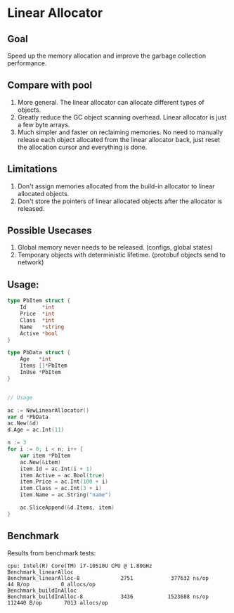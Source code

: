 
# Linear Allocator

## Goal
Speed up the memory allocation and improve the garbage collection performance.

## Compare with pool
1. More general. The linear allocator can allocate different types of objects.
2. Greatly reduce the GC object scanning overhead. Linear allocator is just a few byte arrays. 
3. Much simpler and faster on reclaiming memories. No need to manually release each object allocated from the linear allocator back, just reset the allocation cursor and everything is done.

## Limitations
1. Don't assign memories allocated from the build-in allocator to linear allocated objects.
2. Don't store the pointers of linear allocated objects after the allocator is released.


## Possible Usecases
1. Global memory never needs to be released. (configs, global states)
2. Temporary objects with deterministic lifetime. (protobuf objects send to network)



## Usage:

```go
type PbItem struct {
	Id     *int
	Price  *int
	Class  *int
	Name   *string
	Active *bool
}

type PbData struct {
	Age   *int
	Items []*PbItem
	InUse *PbItem
}


// Usage

ac := NewLinearAllocator()
var d *PbData
ac.New(&d)
d.Age = ac.Int(11)

n := 3
for i := 0; i < n; i++ {
	var item *PbItem
	ac.New(&item)
	item.Id = ac.Int(i + 1)
	item.Active = ac.Bool(true)
	item.Price = ac.Int(100 + i)
	item.Class = ac.Int(3 + i)
	item.Name = ac.String("name")

	ac.SliceAppend(&d.Items, item)
}

```

## Benchmark
Results from benchmark tests:
``` 
cpu: Intel(R) Core(TM) i7-10510U CPU @ 1.80GHz
Benchmark_linearAlloc
Benchmark_linearAlloc-8             2751            377632 ns/op              44 B/op          0 allocs/op
Benchmark_buildInAlloc
Benchmark_buildInAlloc-8            3436           1523688 ns/op          112440 B/op       7013 allocs/op
```

